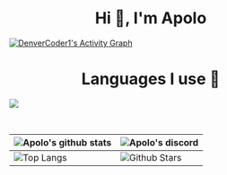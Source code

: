 <h1 align="center">Hi 👋, I'm Apolo</h1>
  <a href="https://github.com/ashutosh00710/github-readme-activity-graph"><img alt="DenverCoder1's Activity Graph" src="https://github-readme-activity-graph.vercel.app/graph/?username=apoloproject&bg_color=0d1117&color=FFFFFF&line=2F80ED&point=FFFFFF&hide_border=true" /></a>

<h1 align="center">Languages I use 🐧</h1>

<p align="left">
  <a href="https://skillicons.dev">
    <img src="https://skillicons.dev/icons?i=androidstudio,c,cs,cpp,java,php,dart,flutter,py,dotnet,css,html,js,nodejs,mysql,firebase,gtk,git,github,docker,materialui,postman,eclipse,bash&perline=12" />
  </a>
</p>
<br>

| ![Apolo's github stats](https://github-readme-stats.vercel.app/api?username=apoloproject&show_icons=true&locale=en&bg_color=0d1117&text_color=ffffff&repo=convoychat) | ![Apolo's discord](https://lanyard.cnrad.dev/api/1265980041813164149?bg=0d1117&borderRadius=5px) |
| --- | --- |
| ![Top Langs](https://github-readme-stats.vercel.app/api/top-langs?username=apoloproject&show_icons=true&locale=en&bg_color=0d1117&text_color=ffffff&layout=compact) | ![Github Stars](https://github-readme-stats.vercel.app/api?username=apoloproject&show_icons=true&locale=en&bg_color=0d1117&text_color=ffffff&repo=convoychat) |
